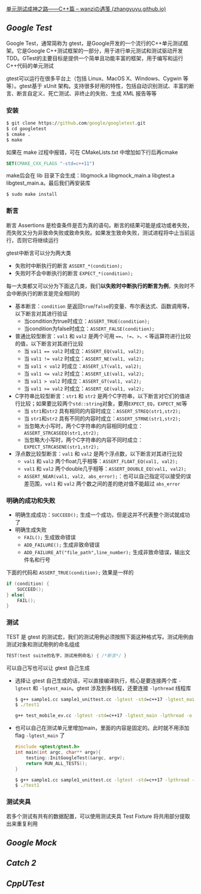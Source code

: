 [单元测试成神之路——C++篇 – wanziの遇笺 (zhangyuyu.github.io)](https://zhangyuyu.github.io/cpp-unit-test/)

## *Google Test*

Google Test，通常简称为 gtest，是Google开发的一个流行的C++单元测试框架。它是Google C++测试框架的一部分，用于进行单元测试和测试驱动开发 TDD。GTest的主要目标是提供一个简单且功能丰富的框架，用于编写和运行C++代码的单元测试

gtest可以运行在很多平台上（包括 Linux、MacOS X、Windows、Cygwin 等等）。gtest基于 xUnit 架构。支持很多好用的特性，包括自动识别测试、丰富的断言、断言自定义、死亡测试、非终止的失败、生成 XML 报告等等

### 安装

```cmd
$ git clone https://github.com/google/googletest.git
$ cd googletest
$ cmake .
$ make
```

如果在 make 过程中报错，可在 CMakeLists.txt 中增加如下行后再cmake

```cmake
SET(CMAKE_CXX_FLAGS "-std=c++11")
```

make后会在 lib 目录下会生成：libgmock.a libgmock_main.a libgtest.a libgtest_main.a。最后我们再安装库

```cmd
$ sudo make install
```

### 断言

断言 Assertions 是检查条件是否为真的语句。断言的结果可能是成功或者失败，而失败又分为非致命失败或致命失败。如果发生致命失败，测试进程将中止当前运行，否则它将继续运行

gtest中断言可以分为两大类

* 失败时中断执行的断言 `ASSERT_*(condition);`
* 失败时不会中断执行的断言 `EXPECT_*(condition);`

每一大类都又可以分为下面这几类，我们**以失败时中断执行的断言为例**，失败时不会中断执行的断言是完全相同的

* 基本断言：`condition` 是返回`true`/`false`的变量、布尔表达式、函数调用等，以下断言对其进行验证
  * 当condition为true时成立：`ASSERT_TRUE(condition);`
  * 当condition为false时成立：`ASSERT_FALSE(condition);`
* 普通比较型断言：`val1` 和 `val2` 是两个可用 `==`、`!=`、`>`、`<` 等运算符进行比较的值，以下断言对其进行比较
  * 当 `val1 == val2` 时成立：`ASSERT_EQ(val1, val2);`
  * 当 `val1 != val2` 时成立：`ASSERT_NE(val1, val2);`
  * 当 `val1 < val2` 时成立：`ASSERT_LT(val1, val2);`
  * 当 `val1 <= val2` 时成立：`ASSERT_LE(val1, val2);`
  * 当 `val1 > val2` 时成立：`ASSERT_GT(val1, val2);`
  * 当 `val1 >= val2` 时成立：`ASSERT_GE(val1, val2);`
* C字符串比较型断言：`str1` 和 `str2` 是两个C字符串，以下断言对它们的值进行比较；如果要比较两个`std::string`对象，要用`EXPECT_EQ`，`EXPECT_NE`等
  * 当 `str1`和`str2` 具有相同的内容时成立：`ASSERT_STREQ(str1,str2);`
  * 当 `str1`和`str2` 具有不同的内容时成立：`ASSERT_STRNE(str1,str2);`
  * 当忽略大小写时，两个C字符串的内容相同时成立：`ASSERT_STRCASEEQ(str1,str2);`
  * 当忽略大小写时，两个C字符串的内容不同时成立：`EXPECT_STRCASENE(str1,str2);`
* 浮点数比较型断言：`val1` 和 `val2` 是两个浮点数，以下断言对其进行比较
  * `val1` 和 `val2` 两个float几乎相等：`ASSERT_FLOAT_EQ(val1, val2);`
  * `val1` 和 `val2` 两个double几乎相等：`ASSERT_DOUBLE_EQ(val1, val2);`
  * `ASSERT_NEAR(val1, val2, abs_error);`：也可以自己指定可以接受的误差范围，`val1` 和 `val2` 两个数之间的差的绝对值不能超过 `abs_error`

### 明确的成功和失败

* 明确生成成功：`SUCCEED();` 生成一个成功，但是这并不代表整个测试就成功了
* 明确生成失败
  * `FAIL();` 生成致命错误
  * `ADD_FAILURE();` 生成非致命错误
  * `ADD_FAILURE_AT("file_path",line_number);` 生成非致命错误，输出文件名和行号

下面的代码和 `ASSERT_TRUE(condition);` 效果是一样的

```c++
if (condition) {
	SUCCEED();
} else{
	FAIL();
}
```

### 测试

TEST 是 gtest 的测试宏，我们的测试用例必须按照下面这种格式写。测试用例由测试对象和测试用例的命名组成

```c++
TEST(test suite的名字，测试用例命名) { /*断言*/ }
```

可以自己写也可以让 gtest 自己生成

* 选择让 gtest 自己生成的话，可以直接编译执行，核心是要连接两个库 `-lgtest` 和 `-lgtest_main`。gtest 涉及到多线程，还要连接 `-lpthread` 线程库

  ```cmd
  $ g++ sample1.cc sample1_unittest.cc -lgtest -std=c++17 -lgtest_main -lpthread -o test1
  $ ./test1
  
  g++ test_mobile_ev.cc -lgtest -std=c++17 -lgtest_main -lpthread -o test_mobile_ev.exe
  ```

* 也可以自己在测试单元里增加main，里面的内容是固定的。此时就不用添加flag `-lgtest_main` 了

  ```c++
  #include <gtest/gtest.h>
  int main(int argc, char** argv){
      testing::InitGoogleTest(&argc, argv);
      return RUN_ALL_TESTS();
  }
  ```

  ```cmd
  $ g++ sample1.cc sample1_unittest.cc -lgtest -std=c++17 -lpthread -o test1
  $ ./test1
  ```

### 测试夹具

若多个测试有共有的数据配置，可以使用测试夹具 Test Fixture 将共用部分提取出来重复利用

## *Google Mock*

## *Catch 2*

## *CppUTest*